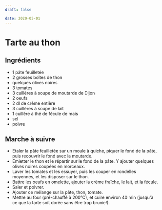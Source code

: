 ```yaml
---
draft: false

date: 2020-05-01
---
```


# Tarte au thon
<!-- more -->

## Ingrédients
 - 1 pâte feuilletée
 - 2 grosses boîtes de thon
 - quelques olives noires
 - 3 tomates
 - 3 cuillères à soupe de moutarde de Dijon
 - 2 oeufs
 - 2 dl de crème entière
 - 3 cuillères à soupe de lait
 - 1 cuillère à thé de fécule de mais
 - sel
 - poivre

## Marche à suivre
 - Etaler la pâte feuilletée sur un moule à quiche, piquer le fond de la pâte,
   puis recouvrir le fond avec la moutarde.
 - Emietter le thon et le répartir sur le fond de la pâte. Y ajouter quelques
   olives noires coupées en morceaux.
 - Laver les tomates et les essuyer, puis les couper en rondelles moyennes, et
   les disposer sur le thon.
 - Battre les oeufs en omelette, ajouter la crème fraîche, le lait, et la
   fécule.
 - Saler et poivrer.
 - Ajouter ce mélange sur la pâte, thon, tomate.
 - Mettre au four (pré-chauffé à 200°C), et cuire environ 40 min (jusqu'à ce que
   la tarte soit dorée sans être trop brunie!).
